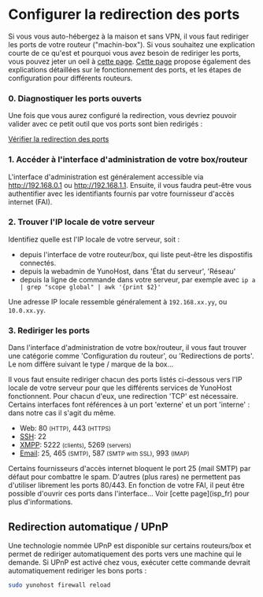 # Configurer la redirection des ports

Si vous vous auto-hébergez à la maison et sans VPN, il vous faut rediriger les ports de votre routeur ("machin-box"). Si vous souhaitez une explication courte de ce qu'est et pourquoi vous avez besoin de rediriger les ports, vous pouvez jeter un oeil à [cette page](port_forwarding_fr). [Cette page](https://craym.eu/tutoriels/utilitaires/ouvrir_les_ports_de_sa_box.html) propose également des explications détaillées sur le fonctionnement des ports, et les étapes de configuration pour différents routeurs.

### 0. Diagnostiquer les ports ouverts

Une fois que vous aurez configuré la redirection, vous devriez pouvoir valider avec ce petit outil que vos ports sont bien redirigés :

<a class="btn btn-default" href="http://ports.yunohost.org">Vérifier la redirection des ports</a>

### 1. Accéder à l'interface d'administration de votre box/routeur

L'interface d'administration est généralement accessible via http://192.168.0.1 ou http://192.168.1.1. 
Ensuite, il vous faudra peut-être vous authentifier avec les identifiants
fournis par votre fournisseur d'accès internet (FAI).

### 2. Trouver l'IP locale de votre serveur

Identifiez quelle est l'IP locale de votre serveur, soit :
- depuis l'interface de votre routeur/box, qui liste peut-être les dispostifis
  connectés.
- depuis la webadmin de YunoHost, dans 'État du serveur', 'Réseau'
- depuis la ligne de commande dans votre serveur, par exemple avec `ip a | grep "scope global" | awk '{print $2}'`

Une adresse IP locale ressemble généralement à `192.168.xx.yy`, ou `10.0.xx.yy`.

### 3. Rediriger les ports

Dans l'interface d'administration de votre box/routeur, il vous faut trouver
une catégorie comme 'Configuration du routeur', ou 'Redirections de ports'. Le
nom diffère suivant le type / marque de la box...

Il vous faut ensuite rediriger chacun des ports listés ci-dessous vers l'IP locale de votre serveur pour que les différents services de YunoHost fonctionnent. Pour chacun d'eux, une redirection 'TCP' est nécessaire. Certains interfaces font références à un port 'externe' et un port 'interne' : dans notre cas il s'agit du même.

* Web: 80 <small>(HTTP)</small>, 443 <small>(HTTPS)</small>
* [SSH](/ssh_fr): 22
* [XMPP](/XMPP_fr): 5222 <small>(clients)</small>, 5269 <small>(servers)</small>
* [Email](/email_fr):  25, 465 <small>(SMTP)</small>, 587 <small>(SMTP with SSL)</small>,  993 <small>(IMAP)</small>

<div class="alert alert-warning" markdown="1">
<span class="glyphicon glyphicon-warning-sign"></span> Certains fournisseurs d'accès internet bloquent le port 25 (mail SMTP) par défaut pour combattre le spam. D'autres (plus rares) ne permettent pas d'utiliser librement les ports 80/443. En fonction de votre FAI, il peut être possible d'ouvrir ces ports dans l'interface... Voir [cette page](isp_fr) pour plus d'informations.
</div>

## Redirection automatique / UPnP

Une technologie nommée UPnP est disponible sur certains routeurs/box et permet de rediriger automatiquement des ports vers une machine qui le demande. Si UPnP est activé chez vous, exécuter cette commande devrait automatiquement rediriger les bons ports :

```bash
sudo yunohost firewall reload
```

